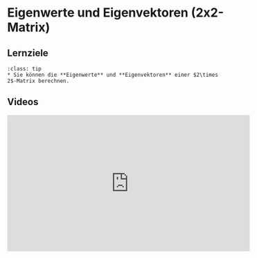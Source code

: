 # Eigenwerte und Eigenvektoren (2x2-Matrix)

## Lernziele

```{admonition} Lernziele 
:class: tip
* Sie können die **Eigenwerte** und **Eigenvektoren** einer $2\times 2$-Matrix berechnen.
```

## Videos

<iframe width="560" height="315" src="https://www.youtube.com/embed/Rr0aa7oo5u8" title="YouTube video player" frameborder="0" allow="accelerometer; autoplay; clipboard-write; encrypted-media; gyroscope; picture-in-picture" allowfullscreen></iframe>